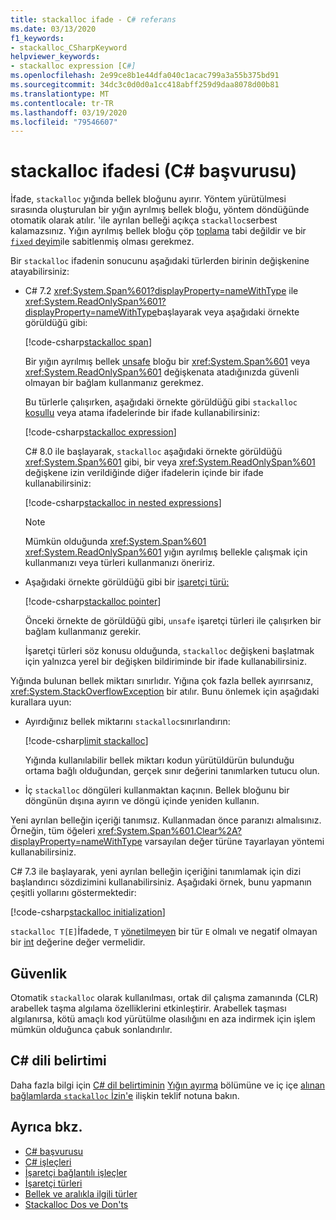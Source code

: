 ```yaml
---
title: stackalloc ifade - C# referans
ms.date: 03/13/2020
f1_keywords:
- stackalloc_CSharpKeyword
helpviewer_keywords:
- stackalloc expression [C#]
ms.openlocfilehash: 2e99ce8b1e44dfa040c1acac799a3a55b375bd91
ms.sourcegitcommit: 34dc3c0d0d0a1cc418abff259d9daa8078d00b81
ms.translationtype: MT
ms.contentlocale: tr-TR
ms.lasthandoff: 03/19/2020
ms.locfileid: "79546607"
---
```

# <a name="stackalloc-expression-c-reference"></a>stackalloc ifadesi (C# başvurusu)

İfade, `stackalloc` yığında bellek bloğunu ayırır. Yöntem yürütülmesi sırasında oluşturulan bir yığın ayrılmış bellek bloğu, yöntem döndüğünde otomatik olarak atılır. 'ile ayrılan belleği açıkça `stackalloc`serbest kalamazsınız. Yığın ayrılmış bellek bloğu çöp [toplama](../../../standard/garbage-collection/index.md) tabi değildir ve bir [ `fixed` deyim](../keywords/fixed-statement.md)ile sabitlenmiş olması gerekmez.

Bir `stackalloc` ifadenin sonucunu aşağıdaki türlerden birinin değişkenine atayabilirsiniz:

- C# 7.2 <xref:System.Span%601?displayProperty=nameWithType> ile <xref:System.ReadOnlySpan%601?displayProperty=nameWithType>başlayarak veya aşağıdaki örnekte görüldüğü gibi:

  [!code-csharp[stackalloc span](snippets/StackallocOperator.cs#AssignToSpan)]

  Bir yığın ayrılmış bellek [unsafe](../keywords/unsafe.md) bloğu bir <xref:System.Span%601> veya <xref:System.ReadOnlySpan%601> değişkenata atadığınızda güvenli olmayan bir bağlam kullanmanız gerekmez.

  Bu türlerle çalışırken, aşağıdaki örnekte görüldüğü gibi `stackalloc` [koşullu](conditional-operator.md) veya atama ifadelerinde bir ifade kullanabilirsiniz:

  [!code-csharp[stackalloc expression](snippets/StackallocOperator.cs#AsExpression)]

  C# 8.0 ile başlayarak, `stackalloc` aşağıdaki örnekte görüldüğü <xref:System.Span%601> gibi, bir veya <xref:System.ReadOnlySpan%601> değişkene izin verildiğinde diğer ifadelerin içinde bir ifade kullanabilirsiniz:

  [!code-csharp[stackalloc in nested expressions](snippets/StackallocOperator.cs#Nested)]

  > [!NOTE]
  > Mümkün olduğunda <xref:System.Span%601> <xref:System.ReadOnlySpan%601> yığın ayrılmış bellekle çalışmak için kullanmanızı veya türleri kullanmanızı öneririz.

- Aşağıdaki örnekte görüldüğü gibi bir [işaretçi türü:](../../programming-guide/unsafe-code-pointers/pointer-types.md)

  [!code-csharp[stackalloc pointer](snippets/StackallocOperator.cs#AssignToPointer)]

  Önceki örnekte de görüldüğü gibi, `unsafe` işaretçi türleri ile çalışırken bir bağlam kullanmanız gerekir.

  İşaretçi türleri söz konusu olduğunda, `stackalloc` değişkeni başlatmak için yalnızca yerel bir değişken bildiriminde bir ifade kullanabilirsiniz.

Yığında bulunan bellek miktarı sınırlıdır. Yığına çok fazla bellek ayırırsanız, <xref:System.StackOverflowException> bir atılır. Bunu önlemek için aşağıdaki kurallara uyun:

- Ayırdığınız bellek miktarını `stackalloc`sınırlandırın:

  [!code-csharp[limit stackalloc](snippets/StackallocOperator.cs#LimitStackalloc)]

  Yığında kullanılabilir bellek miktarı kodun yürütüldürün bulunduğu ortama bağlı olduğundan, gerçek sınır değerini tanımlarken tutucu olun.

- İç `stackalloc` döngüleri kullanmaktan kaçının. Bellek bloğunu bir döngünün dışına ayırın ve döngü içinde yeniden kullanın.

Yeni ayrılan belleğin içeriği tanımsız. Kullanmadan önce paranızı almalısınız. Örneğin, tüm öğeleri <xref:System.Span%601.Clear%2A?displayProperty=nameWithType> varsayılan değer türüne `T`ayarlayan yöntemi kullanabilirsiniz.

C# 7.3 ile başlayarak, yeni ayrılan belleğin içeriğini tanımlamak için dizi başlandırıcı sözdizimini kullanabilirsiniz. Aşağıdaki örnek, bunu yapmanın çeşitli yollarını göstermektedir:

[!code-csharp[stackalloc initialization](snippets/StackallocOperator.cs#StackallocInit)]

`stackalloc T[E]`İfadede, `T` [yönetilmeyen](../builtin-types/unmanaged-types.md) bir tür `E` olmalı ve negatif olmayan bir [int](../builtin-types/integral-numeric-types.md) değerine değer vermelidir.

## <a name="security"></a>Güvenlik

Otomatik `stackalloc` olarak kullanılması, ortak dil çalışma zamanında (CLR) arabellek taşma algılama özelliklerini etkinleştirir. Arabellek taşması algılanırsa, kötü amaçlı kod yürütülme olasılığını en aza indirmek için işlem mümkün olduğunca çabuk sonlandırılır.

## <a name="c-language-specification"></a>C# dili belirtimi

Daha fazla bilgi için [C# dil belirtiminin](~/_csharplang/spec/introduction.md) [Yığın ayırma](~/_csharplang/spec/unsafe-code.md#stack-allocation) bölümüne ve iç içe [alınan bağlamlarda `stackalloc` İzin'e](~/_csharplang/proposals/csharp-8.0/nested-stackalloc.md) ilişkin teklif notuna bakın.

## <a name="see-also"></a>Ayrıca bkz.

- [C# başvurusu](../index.md)
- [C# işleçleri](index.md)
- [İşaretçi bağlantılı işleçler](pointer-related-operators.md)
- [İşaretçi türleri](../../programming-guide/unsafe-code-pointers/pointer-types.md)
- [Bellek ve aralıkla ilgili türler](../../../standard/memory-and-spans/index.md)
- [Stackalloc Dos ve Don'ts](https://vcsjones.dev/2020/02/24/stackalloc/)
